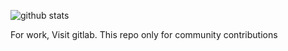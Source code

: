 ![github stats](https://github-readme-stats.vercel.app/api?username=afa28)

For work, Visit gitlab. This repo only for community contributions
